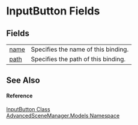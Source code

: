 # InputButton Fields




## Fields
<table>
<tr>
<td><a href="F_AdvancedSceneManager_Models_InputButton_name.md">name</a></td>
<td>Specifies the name of this binding.</td></tr>
<tr>
<td><a href="F_AdvancedSceneManager_Models_InputButton_path.md">path</a></td>
<td>Specifies the path of this binding.</td></tr>
</table>

## See Also


#### Reference
<a href="T_AdvancedSceneManager_Models_InputButton.md">InputButton Class</a>  
<a href="N_AdvancedSceneManager_Models.md">AdvancedSceneManager.Models Namespace</a>  
